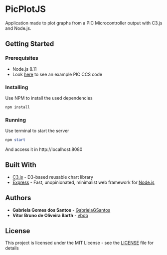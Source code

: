 
# PicPlotJS
Application made to plot graphs from a PIC Microcontroller output with C3.js and Node.js. 

## Getting Started

### Prerequisites
* Node.js 8.11
* Look [here](examples/) to see an example PIC CCS code

### Installing

Use NPM to install the used dependencies
```PowerShell
npm install
```

### Running
Use terminal to start the server
```PowerShell
npm start
```
And access it in http://localhost:8080


## Built With

* [C3.js](http://c3js.org/reference.html) - D3-based reusable chart library
* [Express](http://expressjs.com/en/4x/api.html) - Fast, unopinionated, minimalist web framework for [Node.js](https://nodejs.org/en/)

## Authors

* **Gabriela Gomes dos Santos** - [GabrielaGSantos](https://github.com/GabrielaGSantos)
* **Vitor Bruno de Oliveira Barth** - [vbob](https://github.com/vbob)

## License

This project is licensed under the MIT License - see the [LICENSE](LICENSE) file for details
